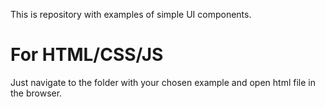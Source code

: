 This is repository with examples of simple UI components.


# For HTML/CSS/JS

Just navigate to the folder with your chosen example and open html file in the browser.
